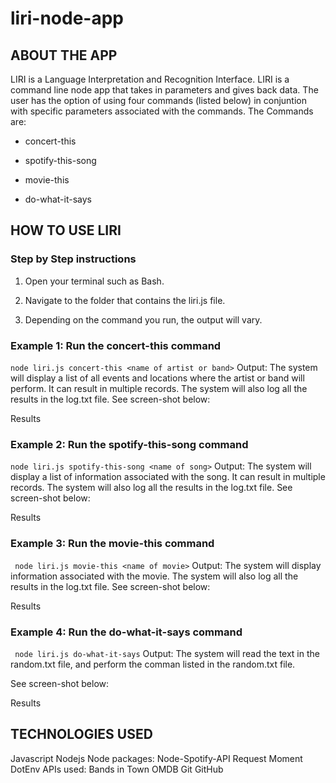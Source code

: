 # liri-node-app

## ABOUT THE APP
LIRI is a Language Interpretation and Recognition Interface. LIRI is a command line node app that takes in parameters and gives back data. The user has the option of using four commands (listed below) in conjuntion with specific parameters associated with the commands. The Commands are:

* concert-this

* spotify-this-song

* movie-this

* do-what-it-says

## HOW TO USE LIRI
### Step by Step instructions
1. Open your terminal such as Bash.

2. Navigate to the folder that contains the liri.js file.

3. Depending on the command you run, the output will vary.

### Example 1: Run the concert-this command

 ```node liri.js concert-this <name of artist or band>```
Output: The system will display a list of all events and locations where the artist or band will perform. It can result in multiple records. The system will also log all the results in the log.txt file. See screen-shot below:

Results

### Example 2: Run the spotify-this-song command

 ```node liri.js spotify-this-song <name of song>```
Output: The system will display a list of information associated with the song. It can result in multiple records. The system will also log all the results in the log.txt file. See screen-shot below:

Results

### Example 3: Run the movie-this command

``` node liri.js movie-this <name of movie>```
Output: The system will display information associated with the movie. The system will also log all the results in the log.txt file. See screen-shot below:

Results

### Example 4: Run the do-what-it-says command

 ``` node liri.js do-what-it-says```
Output: The system will read the text in the random.txt file, and perform the comman listed in the random.txt file.

See screen-shot below:

Results

## TECHNOLOGIES USED
Javascript
Nodejs
Node packages:
Node-Spotify-API
Request
Moment
DotEnv
APIs used:
Bands in Town
OMDB
Git
GitHub